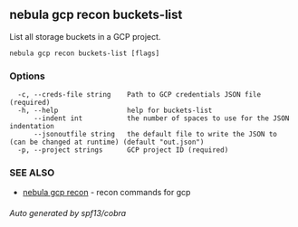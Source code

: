 ## nebula gcp recon buckets-list

List all storage buckets in a GCP project.

```
nebula gcp recon buckets-list [flags]
```

### Options

```
  -c, --creds-file string    Path to GCP credentials JSON file (required)
  -h, --help                 help for buckets-list
      --indent int           the number of spaces to use for the JSON indentation
      --jsonoutfile string   the default file to write the JSON to (can be changed at runtime) (default "out.json")
  -p, --project strings      GCP project ID (required)
```

### SEE ALSO

* [nebula gcp recon](nebula_gcp_recon.md)	 - recon commands for gcp

###### Auto generated by spf13/cobra
